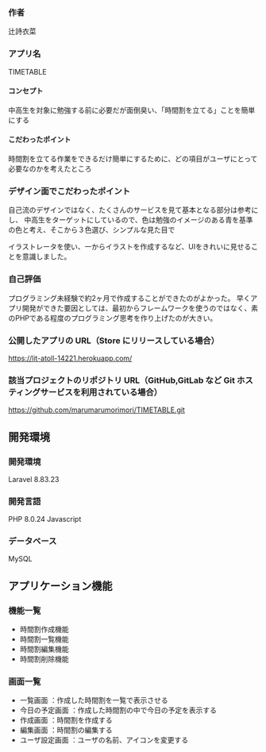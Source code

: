 ### 作者
辻詩衣菜
### アプリ名
TIMETABLE

#### コンセプト
中高生を対象に勉強する前に必要だが面倒臭い、「時間割を立てる」ことを簡単にする

#### こだわったポイント
時間割を立てる作業をできるだけ簡単にするために、どの項目がユーザにとって必要なのかを考えたところ

### デザイン面でこだわったポイント
自己流のデザインではなく、たくさんのサービスを見て基本となる部分は参考にし、
中高生をターゲットにしているので、色は勉強のイメージのある青を基準の色と考え、そこから３色選び、シンプルな見た目で

イラストレータを使い、一からイラストを作成するなど、UIをきれいに見せることを意識しました。

###  自己評価
プログラミング未経験で約2ヶ月で作成することができたのがよかった。
早くアプリ開発ができた要因としては、最初からフレームワークを使うのではなく、素のPHPである程度のプログラミング思考を作り上げたのが大きい。

### 公開したアプリの URL（Store にリリースしている場合）
https://lit-atoll-14221.herokuapp.com/


### 該当プロジェクトのリポジトリ URL（GitHub,GitLab など Git ホスティングサービスを利用されている場合）
https://github.com/marumarumorimori/TIMETABLE.git

## 開発環境
### 開発環境
Laravel 8.83.23

### 開発言語
PHP 8.0.24
Javascript

### データベース
MySQL


## アプリケーション機能

### 機能一覧
- 時間割作成機能
- 時間割一覧機能
- 時間割編集機能
- 時間割削除機能

### 画面一覧
- 一覧画面 ：作成した時間割を一覧で表示させる
- 今日の予定画面 ：作成した時間割の中で今日の予定を表示する
- 作成画面 ：時間割を作成する
- 編集画面 ：時間割の編集する
- ユーザ設定画面 ：ユーザの名前、アイコンを変更する

